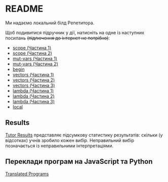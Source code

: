 # README

Ми надаємо локальний білд Репетитора.

Щоб подивитися підручник у дії, натисніть на одне із наступних посилань ~~(підлючення до інтернет не потрібно)~~:

<ul>
<li><a href="./dist/index.html?tutorial=scope">scope (Частина 1)</a></li>
<li><a href="./dist/index.html?tutorial=order">scope (Частина 2)</a></li>
<li><a href="./dist/index.html?tutorial=more-scope">mut-vars (Частина 1)</a></li>
<li><a href="./dist/index.html?tutorial=mut-vars">mut-vars (Частина 2)</a></li>
<li><a href="./dist/index.html?tutorial=begin">begin</a></li>
<li><a href="./dist/index.html?tutorial=vectors1">vectors (Частина 1)</a></li>
<li><a href="./dist/index.html?tutorial=vectors2">vectors (Частина 2)</a></li>
<li><a href="./dist/index.html?tutorial=heap">vectors (Частина 3)</a></li>
<li><a href="./dist/index.html?tutorial=lambda1">lambda (Частина 1)</a></li>
<li><a href="./dist/index.html?tutorial=lambda2">lambda (Частина 2)</a></li>
<li><a href="./dist/index.html?tutorial=lambda3">lambda (Частина 3)</a></li>
<li><a href="./dist/index.html?tutorial=local">local</a></li>
</ul>

## Results

[Tutor Results](./Tutor%20Results) представляє підсумкову статистику результатів: скільки (у відсотках) учнів зробило кожен вибір. Неправильний вибір позначається із неправильними інтерпретаціями.

## Переклади програм на JavaScript та Python

[Translated Programs](./Translated_Programs)
